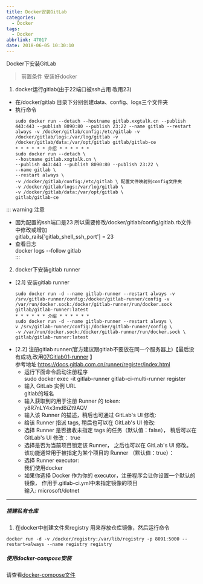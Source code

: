 ```yaml
---
title: Docker安装GitLab
categories:
  - Docker
tags:
  - Docker
abbrlink: 47017
date: 2018-06-05 10:30:10
---
```


Docker下安装GitLab
<!-- more -->

> 前置条件 安装好docker  
1. docker运行gitlab(由于22端口被ssh占用 改用23)  
* 在/docker/gitlab 目录下分别创建data、config、logs三个文件夹  
* 执行命令
  ``` docker
  sudo docker run --detach --hostname gitlab.xxgtalk.cn --publish 443:443 --publish 8090:80 --publish 23:22 --name gitlab --restart always -v /docker/gitlab/config:/etc/gitlab -v /docker/gitlab/logs:/var/log/gitlab -v /docker/gitlab/data:/var/opt/gitlab gitlab/gitlab-ce
  * * * * * * 介绍 * * * * * *
  sudo docker run --detach \
  --hostname gitlab.xxgtalk.cn \
  --publish 443:443 --publish 8090:80 --publish 23:22 \ 
  --name gitlab \
  --restart always \
  -v /docker/gitlab/config:/etc/gitlab \ 配置文件映射到config文件夹
  -v /docker/gitlab/logs:/var/log/gitlab \
  -v /docker/gitlab/data:/var/opt/gitlab \
  gitlab/gitlab-ce
  ```
::: warning 注意
+ 因为配置的ssh端口是23 所以需要修改/docker/gitlab/config/gitlab.rb文件中修改或增加  
gitlab_rails['gitlab_shell_ssh_port'] = 23
+ 查看日志  
docker logs --follow gitlab  
:::
2. docker下安装gitlab runner  
+ [2.1] 安装gitlab runner
    ``` docker
    sudo docker run -d --name gitlab-runner --restart always -v /srv/gitlab-runner/config:/docker/gitlab-runner/config -v /var/run/docker.sock:/docker/gitlab-runner/run/docker.sock gitlab/gitlab-runner:latest
    * * * * * * 介绍 * * * * * *
    sudo docker run -d --name gitlab-runner --restart always \
    v /srv/gitlab-runner/config:/docker/gitlab-runner/config \
    -v /var/run/docker.sock:/docker/gitlab-runner/run/docker.sock \
    gitlab/gitlab-runner:latest
    ```
+ [2.2] 注册gitlab runner(官方建议跟gitlab不要放在同一个服务器上)【最后没有成功,改用[07Gitlab01-runner](/2018/06/05/docker/07gitlab01-runner/) 】  
参考地址:https://docs.gitlab.com.cn/runner/register/index.html  
  * 运行下面命令启动注册程序  
  sudo docker exec -it gitlab-runner gitlab-ci-multi-runner register
  * 输入 GitLab 实例 URL  
  gitlab的域名  
  * 输入获取到的用于注册 Runner 的 token:  
  y8R7nLY4x3mdBiZt9AQV  
  *  输入该 Runner 的描述，稍后也可通过 GitLab's UI 修改:  
  *  给该 Runner 指派 tags, 稍后也可以在 GitLab's UI 修改:  
  *  选择 Runner 是否接收未指定 tags 的任务（默认值：false）， 稍后可以在 GitLab's UI 修改： true  
  *  选择是否为当前项目锁定该 Runner， 之后也可以在 GitLab's UI 修改。 该功能通常用于被指定为某个项目的 Runner （默认值：true）：  
  *  选择 Runner executor:  
 	我们使用docker  
  *  如果你选择 Docker 作为你的 executor，注册程序会让你设置一个默认的镜像， 作用于.gitlab-ci.yml中未指定镜像的项目  
输入: microsoft/dotnet  
---
##### 搭建私有仓库
1. 在docker中创建文件夹registry 用来存放仓库镜像，然后运行命令  
  ``` docker
  docker run -d -v /docker/registry:/var/lib/registry -p 8091:5000 --restart=always --name registry registry
  ```

##### 使用docker-compose安装
请查看[docker-compose文件](https://cdn.jsdelivr.net/gh/xiexingen/blog/assets/data/docker/gitlab-docker-compose.yml) 